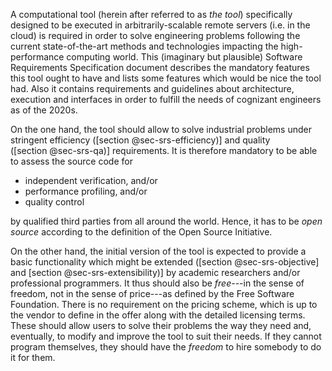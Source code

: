 
A computational tool (herein after referred to as _the tool_) specifically designed to be executed in arbitrarily-scalable remote servers (i.e. in the cloud) is required in order to solve engineering problems following the current state-of-the-art methods and technologies impacting the high-performance computing world.
This (imaginary but plausible) Software Requirements Specification document describes the mandatory features this tool ought to have and lists some features which would be nice the tool had.
Also it contains requirements and guidelines about architecture, execution and interfaces in order to fulfill the needs of cognizant engineers as of the 2020s. 

On the one hand, the tool should allow to solve industrial problems under stringent efficiency ([section @sec-srs-efficiency)] and quality ([section @sec-srs-qa)] requirements. It is therefore mandatory to be able to assess the source code for

 * independent verification, and/or
 * performance profiling, and/or
 * quality control
 
by qualified third parties from all around the world.
Hence, it has to be _open source_ according to the definition of the Open Source Initiative.

On the other hand, the initial version of the tool is expected to provide a basic functionality which might be extended ([section @sec-srs-objective] and [section @sec-srs-extensibility)] by academic researchers and/or professional programmers. It thus should also be _free_---in the sense of freedom, not in the sense of price---as defined by the Free Software Foundation. There is no requirement on the pricing scheme, which is up to the vendor to define in the offer along with the detailed licensing terms. These should allow users to solve their problems the way they need and, eventually, to modify and improve the tool to suit their needs. If they cannot program themselves, they should have the _freedom_ to hire somebody to do it for them.
